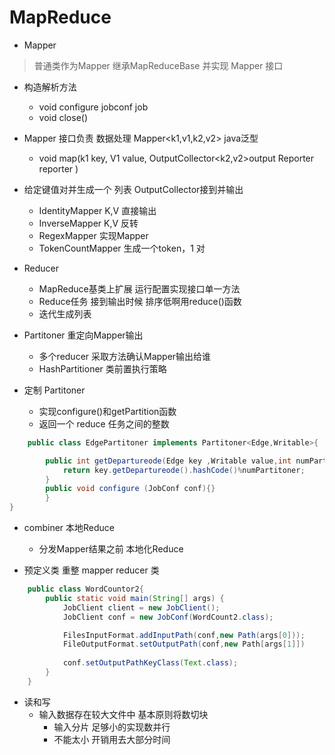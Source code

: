 # MapReduce


* Mapper 
> 普通类作为Mapper 继承MapReduceBase 并实现 Mapper 接口

* 构造解析方法
	* void configure jobconf job 
	* void close()


* Mapper 接口负责 数据处理 Mapper<k1,v1,k2,v2> java泛型
	* void map(k1 key,
		V1 value,
		OutputCollector<k2,v2>output
		Reporter reporter
	)

* 给定键值对并生成一个 列表 OutputCollector接到并输出
	* IdentityMapper K,V  直接输出
	* InverseMapper  K,V  反转
	* RegexMapper<K>     实现Mapper
	* TokenCountMapper   生成一个token，1 对


* Reducer
	* MapReduce基类上扩展 运行配置实现接口单一方法
	* Reduce任务 接到输出时候 排序低啊用reduce()函数
	* 迭代生成列表

* Partitoner 重定向Mapper输出
	* 多个reducer 采取方法确认Mapper输出给谁
	* HashPartitioner 类前置执行策略
* 定制 Partitoner 
	* 实现configure()和getPartition函数
	* 返回一个 reduce 任务之间的整数

```java
	public class EdgePartitoner implements Partitoner<Edge,Writable>{

		public int getDepartureode(Edge key ,Writable value,int numPartitoner){
			return key.getDepartureode().hashCode()%numPartitoner;
		}
		public void configure (JobConf conf){}
		}
}

```

* combiner 本地Reduce
	* 分发Mapper结果之前 本地化Reduce

* 预定义类 重整 mapper reducer 类

```java
	public class WordCountor2{
		public static void main(String[] args) {
			JobClient client = new JobClient();
			JobClient conf = new JobConf(WordCount2.class);

			FilesInputFormat.addInputPath(conf,new Path(args[0]));
			FileOutputFormat.setOutputPath(conf,new Path[args[1]])
		
			conf.setOutputPathKeyClass(Text.class);
		}
	}
```

* 读和写
	* 输入数据存在较大文件中 基本原则将数切块
		* 输入分片 足够小的实现数并行
		* 不能太小 开销用去大部分时间
